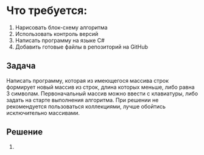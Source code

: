  # Что требуется:

1. Нарисовать блок-схему алгоритма
2. Использовать контроль версий
3. Написать программу на языке C#
4. Добавить готовые файлы в репозиторий на GitHub 
 
 
 ## Задача
 Написать программу, которая из имеющегося массива строк формирует новый массив из строк, длина которых меньше, либо равна 3 символам. Первоначальный массив можно ввести с клавиатуры, либо задать на старте выполнения алгоритма. При решении не рекомендуется пользоваться коллекциями, лучше обойтись исключительно массивами.

## Решение
1. 
